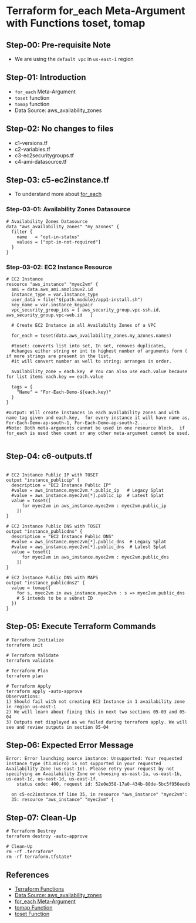 # Terraform for_each Meta-Argument with Functions toset, tomap
## Step-00: Pre-requisite Note
- We are using the `default vpc` in `us-east-1` region

## Step-01: Introduction
- `for_each` Meta-Argument
- `toset` function
- `tomap` function
- Data Source: aws_availability_zones

## Step-02: No changes to files
- c1-versions.tf
- c2-variables.tf
- c3-ec2securitygroups.tf
- c4-ami-datasource.tf

## Step-03: c5-ec2instance.tf
- To understand more about [for_each](https://www.terraform.io/docs/language/meta-arguments/for_each.html)

### Step-03-01: Availability Zones Datasource
```t
# Availability Zones Datasource
data "aws_availability_zones" "my_azones" {
  filter {
    name   = "opt-in-status"
    values = ["opt-in-not-required"]
  }
}
```

### Step-03-02: EC2 Instance Resource
```t
# EC2 Instance
resource "aws_instance" "myec2vm" {
  ami = data.aws_ami.amzlinux2.id
  instance_type = var.instance_type
  user_data = file("${path.module}/app1-install.sh")
  key_name = var.instance_keypair
  vpc_security_group_ids = [ aws_security_group.vpc-ssh.id, aws_security_group.vpc-web.id   ]
  
  # Create EC2 Instance in all Availabilty Zones of a VPC 
  
  for_each = toset(data.aws_availability_zones.my_azones.names)
  
  #toset: converts list into set, In set, removes duplicates,
  #changes either string or int to highest number of arguments form ( if more strings are present in the list, 
  #it will convert number as well to string; arranges in order.
  
  availability_zone = each.key  # You can also use each.value because for list items each.key == each.value
  
  tags = {
    "Name" = "For-Each-Demo-${each.key}"
  }
}

#output: Will create instances in each availability zones and with name tag given and each.key,  for every instance it will have name as, For-Each-Demo-ap-south-1, For-Each-Demo-ap-south-2....
#Note: Both meta-arguments cannot be used in one resource block,  if for_each is used then count or any other meta-argument cannot be used.


```

## Step-04: c6-outputs.tf
```t

# EC2 Instance Public IP with TOSET
output "instance_publicip" {
  description = "EC2 Instance Public IP"
  #value = aws_instance.myec2vm.*.public_ip   # Legacy Splat
  #value = aws_instance.myec2vm[*].public_ip  # Latest Splat
  value = toset([
      for myec2vm in aws_instance.myec2vm : myec2vm.public_ip
    ])  
}

# EC2 Instance Public DNS with TOSET
output "instance_publicdns" {
  description = "EC2 Instance Public DNS"
  #value = aws_instance.myec2vm[*].public_dns  # Legacy Splat
  #value = aws_instance.myec2vm[*].public_dns  # Latest Splat
  value = toset([
      for myec2vm in aws_instance.myec2vm : myec2vm.public_dns
    ])    
}

# EC2 Instance Public DNS with MAPS
output "instance_publicdns2" {
  value = tomap({
    for s, myec2vm in aws_instance.myec2vm : s => myec2vm.public_dns
    # S intends to be a subnet ID
  })
}
```

## Step-05: Execute Terraform Commands
```t
# Terraform Initialize
terraform init

# Terraform Validate
terraform validate

# Terraform Plan
terraform plan

# Terraform Apply
terraform apply -auto-approve
Observations: 
1) Should fail with not creating EC2 Instance in 1 availability zone in region us-east-1
2) We will learn about fixing this in next two sections 05-03 and 05-04
3) Outputs not displayed as we failed during terraform apply. We will see and review outputs in section 05-04
```

## Step-06: Expected Error Message
```t
Error: Error launching source instance: Unsupported: Your requested instance type (t3.micro) is not supported in your requested Availability Zone (us-east-1e). Please retry your request by not specifying an Availability Zone or choosing us-east-1a, us-east-1b, us-east-1c, us-east-1d, us-east-1f.
	status code: 400, request id: 52e0e358-17a0-434b-80de-5bc5f956eedb

  on c5-ec2instance.tf line 35, in resource "aws_instance" "myec2vm":
  35: resource "aws_instance" "myec2vm" {

```

## Step-07: Clean-Up
```t
# Terraform Destroy
terraform destroy -auto-approve

# Clean-Up
rm -rf .terraform*
rm -rf terraform.tfstate*
```

## References
- [Terraform Functions](https://www.terraform.io/docs/language/functions/tolist.html)
- [Data Source: aws_availability_zones](https://registry.terraform.io/providers/hashicorp/aws/latest/docs/data-sources/availability_zones)
- [for_each Meta-Argument](https://www.terraform.io/docs/language/meta-arguments/for_each.html)
- [tomap Function](https://www.terraform.io/docs/language/functions/tomap.html)
- [toset Function](https://www.terraform.io/docs/language/functions/toset.html)
